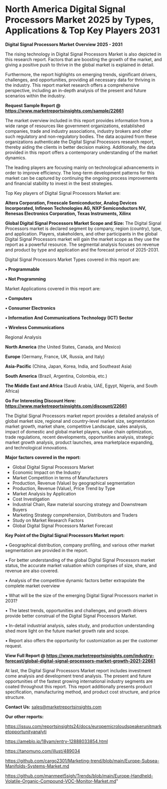 # North America Digital Signal Processors Market 2025 by Types, Applications & Top Key Players 2031

<Strong> Digital Signal Processors Market Overview 2025 - 2031</strong>

The rising technology in Digital Signal Processors Market is also depicted in this research report. Factors that are boosting the growth of the market, and giving a positive push to thrive in the global market is explained in detail.

Furthermore, the report highlights on emerging trends, significant drivers, challenges, and opportunities, providing all necessary data for thriving in the industry. This report market research offers a comprehensive perspective, including an in-depth analysis of the present and future scenarios within the industry.

<strong>Request Sample Report @ <a href=https://www.marketreportsinsights.com/sample/22661>https://www.marketreportsinsights.com/sample/22661</a></strong>

The market overview included in this report provides information from a wide range of resources like government organizations, established companies, trade and industry associations, industry brokers and other such regulatory and non-regulatory bodies. The data acquired from these organizations authenticate the Digital Signal Processors research report, thereby aiding the clients in better decision making. Additionally, the data provided in this report offers a contemporary understanding of the market dynamics.

The leading players are focusing mainly on technological advancements in order to improve efficiency. The long-term development patterns for this market can be captured by continuing the ongoing process improvements and financial stability to invest in the best strategies.

Top Key players of Digital Signal Processors Market are:

<strong>Altera Corporation, Freescale Semiconductor, Analog Devices Incorporated, Infineon Technologies AG, NXP Semiconductors NV, Renesas Electronics Corporation, Texas Instruments, Xilinx</strong>

<strong><b>Global Digital Signal Processors Market Scope and Size:</b></strong>
The Digital Signal Processors market is declared segment by company, region (country), type, and application. Players, stakeholders, and other participants in the global Digital Signal Processors market will gain the market scope as they use the report as a powerful resource. The segmental analysis focuses on revenue and product by type and application and the forecast period of 2025-2031.

Digital Signal Processors Market Types covered in this report are:

<strong>• Programmable

• Not Programming</strong>

Market Applications covered in this report are:

<strong>• Computers

• Consumer Electronics

• Information And Communications Technology (ICT) Sector

• Wireless Communications</strong> 

Regional Analysis

<strong>North America</strong> (the United States, Canada, and Mexico)

<strong>Europe</strong> (Germany, France, UK, Russia, and Italy)

<strong>Asia-Pacific</strong> (China, Japan, Korea, India, and Southeast Asia)

<strong>South America</strong> (Brazil, Argentina, Colombia, etc.)

<strong>The Middle East and Africa</strong> (Saudi Arabia, UAE, Egypt, Nigeria, and South Africa)

<strong>Go For Interesting Discount Here: <a href=https://www.marketreportsinsights.com/discount/22661>https://www.marketreportsinsights.com/discount/22661</a></strong>

The Digital Signal Processors market report provides a detailed analysis of global market size, regional and country-level market size, segmentation market growth, market share, competitive Landscape, sales analysis, impact of domestic and global market players, value chain optimization, trade regulations, recent developments, opportunities analysis, strategic market growth analysis, product launches, area marketplace expanding, and technological innovations.

<strong><b>Major factors covered in the report:</b></strong>
<ul>
  <li>Global Digital Signal Processors Market </li>
  <li>Economic Impact on the Industry</li>
  <li>Market Competition in terms of Manufacturers</li>
  <li>Production, Revenue (Value) by geographical segmentation</li>
  <li>Production, Revenue (Value), Price Trend by Type</li>
  <li>Market Analysis by Application</li>
  <li>Cost Investigation</li>
  <li>Industrial Chain, Raw material sourcing strategy and Downstream Buyers</li>
  <li>Marketing Strategy comprehension, Distributors and Traders</li>
  <li>Study on Market Research Factors</li>
  <li>Global Digital Signal Processors Market Forecast</li>
</ul>

<strong><b>Key Point of the Digital Signal Processors Market report:</b></strong>

• Geographical distribution, company profiling, and various other market segmentation are provided in the report.

• For better understanding of the global Digital Signal Processors market status, the accurate market valuation which comprises of size, share, and revenue are also covered.

• Analysis of the competitive dynamic factors better extrapolate the complete market overview

• What will be the size of the emerging Digital Signal Processors market in 2031?

• The latest trends, opportunities and challenges, and growth drivers provide better construal of the Digital Signal Processors Market.

• In-detail industrial analysis, sales study, and production understanding shed more light on the future market growth rate and scope.

• Report also offers the opportunity for customization as per the customer request.

<strong><b>View Full Report @ <a href=https://www.marketreportsinsights.com/industry-forecast/global-digital-signal-processors-market-growth-2021-22661>https://www.marketreportsinsights.com/industry-forecast/global-digital-signal-processors-market-growth-2021-22661</a></b></strong>


At last, the Digital Signal Processors Market report includes investment come analysis and development trend analysis. The present and future opportunities of the fastest growing international industry segments are coated throughout this report. This report additionally presents product specification, manufacturing method, and product cost structure, and price structure.

<strong>Contact Us:</strong>
sales@marketreportsinsights.com

<strong>Our other reports:</strong>

<a href=https://issuu.com/reportsinsights24/docs/europemicroloudspeakerunitmarketopportunityanalyti>https://issuu.com/reportsinsights24/docs/europemicroloudspeakerunitmarketopportunityanalyti</a>

<a href=https://ameblo.jp/18yam/entry-12888033854.html>https://ameblo.jp/18yam/entry-12888033854.html</a>

<a href=https://tanomuno.com/illust/489034>https://tanomuno.com/illust/489034</a>

<a href=https://github.com/cargo2301/Marketing-trend/blob/main/Europe-Subsea-Manifolds-Systems-Market.md>https://github.com/cargo2301/Marketing-trend/blob/main/Europe-Subsea-Manifolds-Systems-Market.md</a>

<a href=https://github.com/manmeet5sigh/Trends/blob/main/Europe-Handheld-Volatile-Organic-Compound-VOC-Monitor-Market.md>https://github.com/manmeet5sigh/Trends/blob/main/Europe-Handheld-Volatile-Organic-Compound-VOC-Monitor-Market.md</a>"
